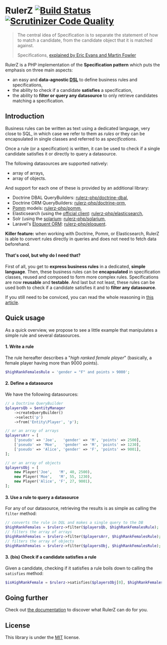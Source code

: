 RulerZ [![Build Status](https://travis-ci.org/K-Phoen/rulerz.svg?branch=master)](https://travis-ci.org/K-Phoen/rulerz) [![Scrutinizer Code Quality](https://scrutinizer-ci.com/g/K-Phoen/rulerz/badges/quality-score.png?b=master)](https://scrutinizer-ci.com/g/K-Phoen/rulerz/?branch=master)
======

> The central idea of Specification is to separate the statement of how to match
> a candidate, from the candidate object that it is matched against.
>
> Specifications, [explained by Eric Evans and Martin Fowler](http://www.martinfowler.com/apsupp/spec.pdf)

RulerZ is a PHP implementation of the **Specification pattern** which puts the
emphasis on three main aspects:

 * an easy and **data-agnostic [DSL](http://en.wikipedia.org/wiki/Domain-specific_language)**
   to define business rules and specifications,
 * the ability to check if a candidate **satisfies** a specification,
 * the ability to **filter or query any datasource** to only retrieve
   candidates matching a specification.


Introduction
------------

Business rules can be written as text using a dedicated language, very close to
SQL, in which case we refer to them as *rules* or they can be encapsulated in
single classes and referred to as *specifications*.

Once a rule (or a specification) is written, it can be used to check if a single
candidate satisfies it or directly to query a datasource.

The following datasources are supported natively:

 * array of arrays,
 * array of objects.

And support for each one of these is provided by an additional library:

 * Doctrine DBAL QueryBuilders: [rulerz-php/doctrine-dbal](https://github.com/rulerz-php/doctrine-dbal/),
 * Doctrine ORM QueryBuilders: [rulerz-php/doctrine-orm](https://github.com/rulerz-php/doctrine-orm/),
 * [Pomm](http://www.pomm-project.org/) models: [rulerz-php/pomm](https://github.com/rulerz-php/pomm/),
 * Elasticsearch (using the [official client](https://github.com/elasticsearch/elasticsearch-php): [rulerz-php/elasticsearch](https://github.com/rulerz-php/elasticsearch/),
 * Solr (using the [solarium](https://github.com/solariumphp/solarium): [rulerz-php/solarium](https://github.com/rulerz-php/solarium/),
 * Laravel's [Eloquent ORM](http://laravel.com/docs/5.0/eloquent): [rulerz-php/eloquent](https://github.com/rulerz-php/eloquent/).

**Killer feature:** when working with Doctrine, Pomm, or Elasticsearch, RulerZ
is able to convert rules directly in queries and does not need to fetch data
beforehand.

#### That's cool, but why do I need that?

First of all, you get to **express business rules** in a dedicated, **simple
language**.
Then, these business rules can be **encapsulated** in specification classes, reused
and composed to form more complex rules. Specifications are now **reusable** and
**testable**.
And last but not least, these rules can be used both to check if a candidate
satisfies it and to **filter any datasource**.

If you still need to be conviced, you can read the whole reasoning in [this
article](http://blog.kevingomez.fr/2015/02/07/on-taming-repository-classes-in-doctrine-among-other-things/).


Quick usage
-----------

As a quick overview, we propose to see a little example that manipulates a
simple rule and several datasources.

#### 1. Write a rule

The rule hereafter describes a "*high ranked female player*" (basically, a female
player having more than 9000 points).

```php
$highRankFemalesRule = 'gender = "F" and points > 9000';
```

#### 2. Define a datasource

We have the following datasources:

```php
// a Doctrine QueryBuilder
$playersQb = $entityManager
    ->createQueryBuilder()
    ->select('p')
    ->from('Entity\Player', 'p');

// or an array of arrays
$playersArr = [
    ['pseudo' => 'Joe',   'gender' => 'M', 'points' => 2500],
    ['pseudo' => 'Moe',   'gender' => 'M', 'points' => 1230],
    ['pseudo' => 'Alice', 'gender' => 'F', 'points' => 9001],
];

// or an array of objects
$playersObj = [
    new Player('Joe',   'M', 40, 2500),
    new Player('Moe',   'M', 55, 1230),
    new Player('Alice', 'F', 27, 9001),
];
```

#### 3. Use a rule to query a datasource

For any of our datasource, retrieving the results is as simple as calling the
`filter` method:

```php
// converts the rule in DQL and makes a single query to the DB
$highRankFemales = $rulerz->filter($playersQb, $highRankFemalesRule);
// filters the array of arrays
$highRankFemales = $rulerz->filter($playersArr, $highRankFemalesRule);
// filters the array of objects
$highRankFemales = $rulerz->filter($playersObj, $highRankFemalesRule);
```

#### 3. (bis) Check if a candidate satisfies a rule

Given a candidate, checking if it satisfies a rule boils down to calling the
`satisfies` method:

```php
$isHighRankFemale = $rulerz->satisfies($playersObj[0], $highRankFemalesRule);
```

Going further
-------------

Check out [the documentation](doc/index.md) to discover what RulerZ can do for
you.


License
-------

This library is under the [MIT](LICENSE) license.
